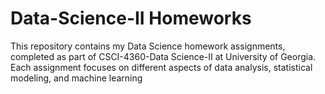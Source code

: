 # Data-Science-II Homeworks
This repository contains my Data Science homework assignments, completed as part of CSCI-4360-Data Science-II at University of Georgia. Each assignment focuses on different aspects of data analysis, statistical modeling, and machine learning
